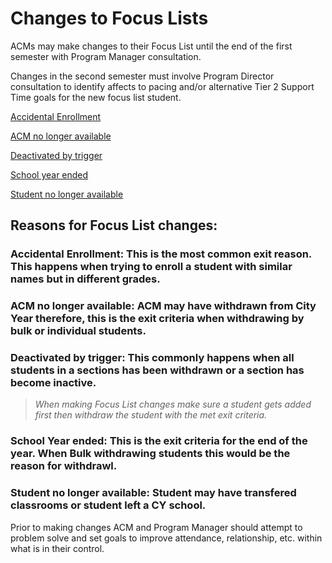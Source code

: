 # Changes to Focus Lists

ACMs may make changes to their Focus List until the end of the first semester with Program Manager consultation. 

Changes in the second semester must involve Program Director consultation to identify affects to pacing and/or alternative Tier 2 Support Time goals for the new focus list student.  

[Accidental Enrollment](###Accidental-Enrollment)

[ACM no longer available](###ACM-no-longer-available)

[Deactivated by trigger](###Deactivated-by-trigger)

[School year ended](###School-Year-ended)

[Student no longer available](###Student-no-longer-available)

## Reasons for Focus List changes: 

### **Accidental Enrollment**: This is the most common exit reason. This happens when trying to enroll a student with similar names but in different grades. 


### **ACM no longer available**: ACM may have withdrawn from City Year therefore, this is the exit criteria when withdrawing by bulk or individual students.


### **Deactivated by trigger**: This commonly happens when all students in a sections has been withdrawn or a section has become inactive. 
    
> *When making Focus List changes make sure a student gets added first then withdraw the student with the met exit criteria.* 


### **School Year ended**: This is the exit criteria for the end of the year. When Bulk withdrawing students this would be the reason for withdrawl.


### **Student no longer available**: Student may have transfered classrooms or student left a CY school.


Prior to making changes ACM and Program Manager should attempt to problem solve and set goals to improve attendance, relationship, etc. within what is in their control. 